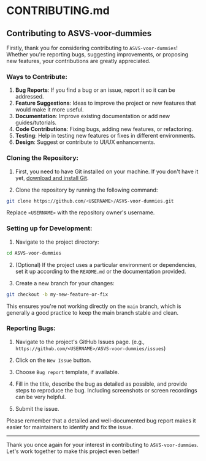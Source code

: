 # CONTRIBUTING.md

## Contributing to ASVS-voor-dummies

Firstly, thank you for considering contributing to `ASVS-voor-dummies`! Whether you're reporting bugs, suggesting improvements, or proposing new features, your contributions are greatly appreciated.

### Ways to Contribute:

1. **Bug Reports**: If you find a bug or an issue, report it so it can be addressed.
2. **Feature Suggestions**: Ideas to improve the project or new features that would make it more useful.
3. **Documentation**: Improve existing documentation or add new guides/tutorials.
4. **Code Contributions**: Fixing bugs, adding new features, or refactoring.
5. **Testing**: Help in testing new features or fixes in different environments.
6. **Design**: Suggest or contribute to UI/UX enhancements.

### Cloning the Repository:

1. First, you need to have Git installed on your machine. If you don't have it yet, [download and install Git](https://git-scm.com/downloads).

2. Clone the repository by running the following command:

```bash
git clone https://github.com/<USERNAME>/ASVS-voor-dummies.git
```

Replace `<USERNAME>` with the repository owner's username.

### Setting up for Development:

1. Navigate to the project directory:

```bash
cd ASVS-voor-dummies
```

2. (Optional) If the project uses a particular environment or dependencies, set it up according to the `README.md` or the documentation provided.

3. Create a new branch for your changes:

```bash
git checkout -b my-new-feature-or-fix
```

This ensures you're not working directly on the `main` branch, which is generally a good practice to keep the main branch stable and clean.

### Reporting Bugs:

1. Navigate to the project's GitHub Issues page. (e.g., `https://github.com/<USERNAME>/ASVS-voor-dummies/issues`)

2. Click on the `New Issue` button.

3. Choose `Bug report` template, if available.

4. Fill in the title, describe the bug as detailed as possible, and provide steps to reproduce the bug. Including screenshots or screen recordings can be very helpful.

5. Submit the issue.

Please remember that a detailed and well-documented bug report makes it easier for maintainers to identify and fix the issue.

---

Thank you once again for your interest in contributing to `ASVS-voor-dummies`. Let's work together to make this project even better!